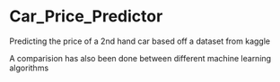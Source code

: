 # Car_Price_Predictor
Predicting the price of a 2nd hand car based off a dataset from kaggle

A comparision has also been done between different machine learning algorithms
